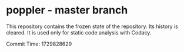 # poppler - master branch

This repository contains the frozen state of the repository.
Its history is cleared. It is used only for static code
analysis with Codacy.

Commit Time: 1729828629
